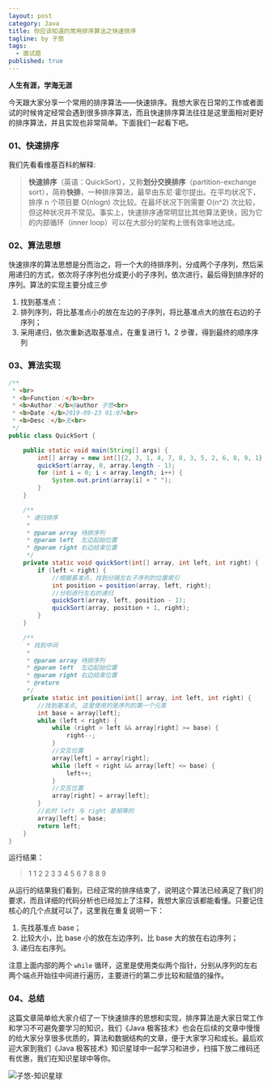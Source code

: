 ```yaml
---
layout: post
category: Java
title: 你应该知道的常用排序算法之快速排序
tagline: by 子悠
tags: 
  - 面试题
published: true
---
```


**人生有涯，学海无涯**

今天跟大家分享一个常用的排序算法——快速排序。我想大家在日常的工作或者面试的时候肯定经常会遇到很多排序算法，而且快速排序算法往往是这里面相对更好的排序算法，并且实现也非常简单。下面我们一起看下吧。

<!--more-->

### 01、快速排序

我们先看看维基百科的解释:

>  **快速排序**（英语：QuickSort），又称**划分交换排序**（partition-exchange sort），简称**快排**，一种排序算法，最早由东尼·霍尔提出。在平均状况下，排序 n 个项目要 O(nlogn) 次比较。在最坏状况下则需要 O(n^2) 次比较，但这种状况并不常见。事实上，快速排序通常明显比其他算法更快，因为它的内部循环（inner loop）可以在大部分的架构上很有效率地达成。



### 02、算法思想

快速排序的算法思想是分而治之，将一个大的待排序列，分成两个子序列，然后采用递归的方式，依次将子序列也分成更小的子序列，依次进行，最后得到排序好的序列。算法的实现主要分成三步

1. 找到基准点：
2. 排列序列，将比基准点小的放在左边的子序列，将比基准点大的放在右边的子序列；
3. 采用递归，依次重新选取基准点，在重复进行 1，2 步骤，得到最终的顺序序列



### 03、算法实现

```java
/**
 * <br>
 * <b>Function：</b><br>
 * <b>Author：</b>@author 子悠<br>
 * <b>Date：</b>2019-09-23 01:07<br>
 * <b>Desc：</b>无<br>
 */
public class QuickSort {

    public static void main(String[] args) {
        int[] array = new int[]{2, 3, 1, 4, 7, 8, 3, 5, 2, 6, 8, 9, 1};
        quickSort(array, 0, array.length - 1);
        for (int i = 0; i < array.length; i++) {
            System.out.print(array[i] + " ");
        }
    }

    /**
     * 递归排序
     *
     * @param array 待排序列
     * @param left  左边起始位置
     * @param right 右边结束位置
     */
    private static void quickSort(int[] array, int left, int right) {
        if (left < right) {
            //根据基准点，找到分隔左右子序列的位置索引
            int position = position(array, left, right);
            //分别进行左右的递归
            quickSort(array, left, position - 1);
            quickSort(array, position + 1, right);
        }
    }

    /**
     * 找到中间
     *
     * @param array 待排序列
     * @param left  左边起始位置
     * @param right 右边结束位置
     * @return
     */
    private static int position(int[] array, int left, int right) {
        //找到基准点, 这里使用的是序列的第一个元素
        int base = array[left];
        while (left < right) {
            while (right > left && array[right] >= base) {
                right--;
            }
            //交互位置
            array[left] = array[right];
            while (left < right && array[left] <= base) {
                left++;
            }
            //交互位置
            array[right] = array[left];
        }
        //此时 left 与 right 是相等的
        array[left] = base;
        return left;
    }
}

```

运行结果：

> 1 1 2 2 3 3 4 5 6 7 8 8 9 

从运行的结果我们看到，已经正常的排序结束了，说明这个算法已经满足了我们的要求，而且详细的代码分析也已经加上了注释，我想大家应该都能看懂。只要记住核心的几个点就可以了，这里我在重复说明一下：

1. 先找基准点 base；
2. 比较大小，比 base 小的放在左边序列，比 base 大的放在右边序列；
3. 递归左右序列。

注意上面内部的两个 `while` 循环，这里是使用类似两个指针，分别从序列的左右两个端点开始往中间进行遍历，主要进行的第二步比较和赋值的操作。

### 04、总结

这篇文章简单给大家介绍了一下快速排序的思想和实现，排序算法是大家日常工作和学习不可避免要学习的知识，我们《Java 极客技术》也会在后续的文章中慢慢的给大家分享很多优质的，算法和数据结构的文章，便于大家学习和成长。最后欢迎大家到我们《Java 极客技术》知识星球中一起学习和进步，扫描下放二维码还有优惠，我们在知识星球中等你。

![子悠-知识星球](http://justdojava.com/assets/images/2019/java/image_ziyou/子悠-知识星球.png)

